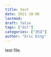 ```yaml
---
title: test
date: 2021-10-06 
lastmod: 
draft: false
tags: ["dsl"]
categories: ["测试"]
author: "Eric Ding"
---
```

test file.